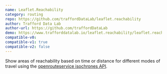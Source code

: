 ```yaml
---
name: Leaflet.Reachability
category: routing
repo: https://github.com/traffordDataLab/leaflet.reachability
author: Trafford Data Lab
author-url: https://github.com/traffordDataLab
demo: https://www.trafforddatalab.io/leaflet.reachability/leaflet.reachability_example.html
compatible-v0:
compatible-v1: true
compatible-v2: false
---
```


Show areas of reachability based on time or distance for different modes of travel using the <a href="https://openrouteservice.org/dev/#/api-docs">openrouteservice isochrones API</a>.
